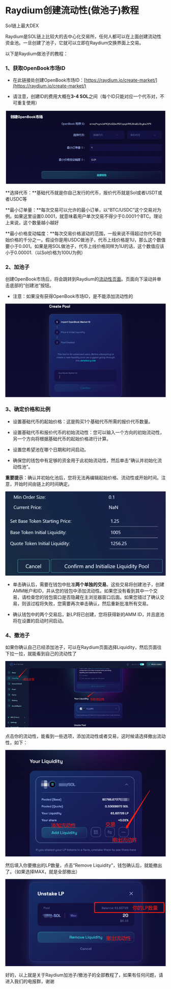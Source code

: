 # Raydium创建流动性(做池子)教程



Sol链上最大DEX

Raydium是SOL链上比较大的去中心化交易所，任何人都可以在上面创建流动性资金池。一旦创建了池子，它就可以立即在Raydium交换界面上交易。

以下是Raydium做池子的教程：

### 1、获取OpenBook市场ID


- 在此链接处创建OpenBook市场ID：[https://raydium.io/create-market/](https://raydium.io/create-market/)

- 请注意，创建ID的费用大概在**3-4 SOL**之间（每个ID只能对应一个代币对，不可重复使用）

![image-20240306203034716](../.gitbook/assets/sol/image-20240306203034716.png)



**选择代币：**基础代币就是你自己发行的代币，报价代币就是Sol或者USDT或者USDC等

**最小订单量：**每次交易可以允许的最小订单，以“BTC/USDC”这个交易对为例。如果这里设置0.0001，就意味着用户单次交易不得少于0.0001个BTC。理论上来说，这个数量越小越好

**最小价格变动幅度：**每次交易价格波动的范围，一般来说不得超过你代币初始价格的千分之一。假设你是用USDC做池子，代币上线价格是1U，那么这个数值要小于0.001。如果是用SOL做池子，代币上线价格同样为1U的话，这个数值应该小于0.00001.（以Sol价格为100U为例）

### 2、加池子

创建OpenBook市场后，将会跳转到Raydium的[流动性页面](https://raydium.io/liquidity/)。页面向下滚动并单击底部的“创建池”按钮。

- 注意：如果没有获得OpenBook市场ID，是不能添加流动性的

![image-20240306203105805](../.gitbook/assets/sol/image-20240306203105805.png)



### 3、确定价格和比例

- 设置基础代币的起始价格：这是购买1个基础代币所需的报价代币数量。

- 设置基础代币和报价代币的初始流动性：您可以输入一个方向的初始流动性，另一个方向将根据基础代币的起始价格进行计算。

- 设置您希望池在哪个日期和时间启动。

- 确保您的钱包中有足够的资金用于此初始流动性，然后单击“确认并初始化流动性池”。

**重要提示**：确认并初始化池后，您将无法再编辑起始价格、流动性或开始时间。注意，开始时间由链上的时间确定。

![image-20240306203138755](../.gitbook/assets/sol/image-20240306203138755.png)



- 单击确认后，需要在钱包中批准**两个单独的交易**。这些交易将创建池子，创建AMM帐户和ID，并从您的钱包中添加流动性。如果您没有看到其中一个交易，请检查您的钱包窗口是否隐藏在主浏览器窗口后面。如果您错过了确认交易，则该过程将失败，您需要再次单击确认，然后重新批准所有交易。

-  确认钱包中的两个交易后，新LP将已创建，您将获得新的AMM ID，并且底池将在设置的启动时间启动。

### 4、撤池子

如果你确认自己已经添加池子，可以在Raydium页面选择Liquidity，然后页面往下拉一拉，就能看到自己的流动性了

![image-20240306203202809](../.gitbook/assets/sol/image-20240306203202809.png)



点击你的流动性，能看到一些选项，添加流动性或者交易，这时候请选择撤出流动性，如下：

![image-20240306203215507](../.gitbook/assets/sol/image-20240306203215507.png)



然后填入你要撤出的LP数量，点击“Remove Liquidity”，钱包确认后，就能撤出了。（如果选择MAX，就是全部撤出）

![image-20240306203227268](../.gitbook/assets/sol/image-20240306203227268.png)



好的，以上就是关于Raydium加池子/撤池子的全部教程了，如果有任何问题，请进入我们的电报群，谢谢